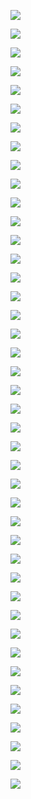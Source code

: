 ![](https://habrastorage.org/webt/wy/8i/18/wy8i18y2zkqvnbnfpdiams7g0nm.png)

![](https://habrastorage.org/webt/bh/ip/mt/bhipmtopz-y0sh8hkfq9lmzuxfw.png)

![](https://habrastorage.org/webt/dt/e7/r_/dte7r_kivlsuwnfidk9twfqsusu.png)

![](https://habrastorage.org/webt/r8/ic/wz/r8icwzeyecieufg_vreuluou4uk.png)

![](https://habrastorage.org/webt/xt/va/l9/xtval9x6riq5kfcqfhu5wvsc4nc.png)

![](https://habrastorage.org/webt/0t/8y/tg/0t8ytgtqk_8qy6_4vsjiomqihwc.png)

![](https://habrastorage.org/webt/gg/tq/dx/ggtqdxwrncpzy0azkd9zmxyj9b4.png)

![](https://habrastorage.org/webt/zh/xt/po/zhxtpo90ainoapn_0vv47z8ap1s.png)

![](https://habrastorage.org/webt/ue/mx/pt/uemxptedozxnlczcikpobxgfrrw.png)

![](https://habrastorage.org/webt/bs/gy/fd/bsgyfd1wfdbawdvtzooqxlcfske.png)

![](https://habrastorage.org/webt/gl/oo/ml/gloomlj33ru490e229bbbp2uae0.png)

![](https://habrastorage.org/webt/tz/dr/mh/tzdrmh4_flqla56oc_eh1w29uke.png)

![](https://habrastorage.org/webt/cm/wv/qz/cmwvqzpk4cg1kipnhcxfkdkvj8i.png)

![](https://habrastorage.org/webt/e7/k0/ew/e7k0ewxoyjhuhfgoob7_psbrb8c.png)

![](https://habrastorage.org/webt/ij/hx/f1/ijhxf1v8gqxlcjfus8rypxbv7jy.png)

![](https://habrastorage.org/webt/kw/_o/uu/kw_ouuen3u-uvxlobwoc_-ui_hm.png)

![](https://habrastorage.org/webt/fn/qm/j2/fnqmj2kpw2p69gousrasmozudmm.png)

![](https://habrastorage.org/webt/cm/ip/2y/cmip2y8o5v5lf23g_rijw_ecgty.png)

![](https://habrastorage.org/webt/g1/qo/x-/g1qox-kypxyutvsf2ru-ydr19js.png)

![](https://habrastorage.org/webt/6x/7q/nf/6x7qnf_9xzreox2pdhlsisb5gjm.png)

![](https://habrastorage.org/webt/sd/yj/ba/sdyjbaybpgznemvnkjhjd6gko4m.png)

![](https://habrastorage.org/webt/ku/kg/jw/kukgjwolhzceqcmegxr6xj1qsai.png)

![](https://habrastorage.org/webt/qm/2f/gh/qm2fghnmgw6apato8vse0nuxqni.png)

![](https://habrastorage.org/webt/j_/sh/uw/j_shuwuqg5kyhhbb5dib0x-k37k.png)

![](https://habrastorage.org/webt/uw/d8/1k/uwd81kamynf6kiokg89v7_g_vt4.png)

![](https://habrastorage.org/webt/ld/s8/oz/lds8ozdpgjacvqkfi4uj-azjqby.png)

![](https://habrastorage.org/webt/lu/xl/xo/luxlxohc9q2hhavhrnlmuj4i1pi.png)

![](https://habrastorage.org/webt/u_/rb/ra/u_rbraz-i4k8cvtrazwf_n3qs6q.png)

![](https://habrastorage.org/webt/hq/jg/tl/hqjgtlytrba4ofoag9vd1m2qypw.png)

![](https://habrastorage.org/webt/pd/wd/vy/pdwdvyvguejw4ptyjy_y_atdz3c.png)

![](https://habrastorage.org/webt/_c/pu/pk/_cpupk0j9huoy6krvkqzrfj8fvq.png)

![](https://habrastorage.org/webt/2c/zo/6b/2czo6btdogizo5bnptmgmacppiq.png)

![](https://habrastorage.org/webt/qw/kk/vf/qwkkvffsdvfft_bzgnfp6a_xsxa.png)

![](https://habrastorage.org/webt/qd/9k/5b/qd9k5bhtytbu7axj5a36c6fsppc.png)

![](https://habrastorage.org/webt/gt/fp/5z/gtfp5zfgcdryvdacqm4hfnukgle.png)

![](https://habrastorage.org/webt/eo/uc/2l/eouc2lboyq1nxi_hhazlritscc4.png)

![](https://habrastorage.org/webt/m8/uf/bp/m8ufbpmkhhmzka6m0ydsldmkyyu.png)

![](https://habrastorage.org/webt/up/ig/oh/upigoh_csxtjkzbrrribwt0yc14.png)

![](https://habrastorage.org/webt/cr/e-/f9/cre-f9cdvo5jlxk6kcolbs68l7e.png)

![](https://habrastorage.org/webt/se/hb/1h/sehb1hj0mtpuh4innkblo6kth9u.png)

![](https://habrastorage.org/webt/yz/hm/d-/yzhmd-niebnjgaa-w3xu9jguveq.png)

![](https://habrastorage.org/webt/pt/4y/ii/pt4yiig6ut-dp7gpkqrqnwtbjvo.png)
